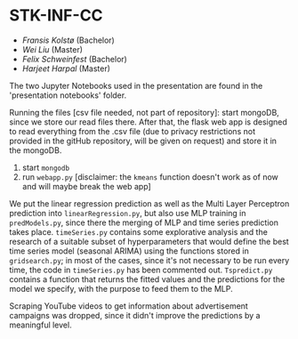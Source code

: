 # STK-INF-CC

- *Fransis Kolstø*       (Bachelor)
- *Wei Liu*              (Master)
- *Felix Schweinfest*    (Bachelor)
- *Harjeet Harpal*       (Master)


The two Jupyter Notebooks used in the presentation are found in the 'presentation notebooks' folder.

Running the files [csv file needed, not part of repository]: start mongoDB, since we store our read files there. After that, the flask web app is designed to read everything from the .csv file (due to privacy restrictions not provided in the gitHub repository, will be given on request) and store it in the mongoDB.

1) start `mongodb`
2) run `webapp.py` [disclaimer: the `kmeans` function doesn't work as of now and will maybe break the web app]

We put the linear regression prediction as well as the Multi Layer Perceptron prediction into `linearRegression.py`, but also use MLP training in `predModels.py`, since there the merging of MLP and time series prediction takes place.
`timeSeries.py` contains some explorative analysis and the research of a suitable subset of hyperparameters that would define the best time series model (seasonal ARIMA) using the functions stored in `gridsearch.py`; in most of the cases, since it's not necessary to be run every time, the code in `timeSeries.py` has been commented out.
`Tspredict.py` contains a function that returns the fitted values and the predictions for the model we specify, with the purpose to feed them to the MLP.


Scraping YouTube videos to get information about advertisement campaigns was dropped, since it didn't improve the predictions by a meaningful level.
